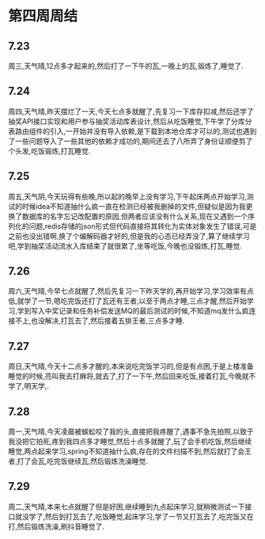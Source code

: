 # 第四周周结

## 7.23
  周三,天气晴,12点多才起来的,然后打了一下午的瓦,一晚上的瓦,锻炼了,睡觉了.
## 7.24
  周四,天气晴,昨天摆烂了一天,今天七点多就醒了,先复习一下库存扣减,然后还学了抽奖API接口实现和用户参与抽奖活动库表设计,然后从吃饭睡觉,下午学了分库分表路由组件的引入,一开始并没有导入依赖,是下载到本地仓库才可以的,测试也遇到了一些问题导入了一些其他的依赖才成功的,期间还去了八所弄了身份证顺便剪了个头发,吃饭锻炼,打瓦睡觉.
## 7.25
  周五,天气阴,今天玩得有些晚,所以起的晚早上没有学习,下午起床两点开始学习,测试的时候idea不知道抽什么疯一直在检测已经被我删掉的文件,但疑似是因为我更换了数据库的名字忘记改配置的原因,但两者应该没有什么关系,现在又遇到一个序列化的问题,redis存储的json形式但代码直接将其转化为实体对象发生了错误,可是之前也没出错啊,换了个编解码器才好的,但是我的心态已经弄没了,算了继续学习吧,学到抽奖活动流水入库结束了就很累了,坐等吃饭,今晚也没锻炼,打瓦,睡觉.
## 7.26
  周六,天气晴,今早七点就醒了,然后先复习一下昨天学的,再开始学习,学习效率有点低,就学了一节,嗯吃完饭还打了瓦还有王者,以至于两点才睡,三点才醒,然后开始学习,学到写入中奖记录和任务补偿发送MQ的最后测试的时候,不知道mq发什么疯连接不上,也没解决,打瓦去了,然后接着五排王者,三点多才睡.
## 7.27
  周日,天气晴,今天十二点多才醒的,本来说吃完饭学习的,但是有点困,于是上楼准备睡觉的时候,亮叫我去打麻将,就去了,打了一下午,然后回来吃饭,接着打瓦,今晚就不学了,明天学,.
## 7.28 
  周一,天气晴,今天凌晨被蜈蚣咬了我的头,直接把我疼醒了,遇事不急先拍照,以致于我没把它拍死,疼到我四点多才睡觉,然后十点多就醒了,玩了会手机吃饭,然后继续睡觉,两点起来学习,spring不知道抽什么疯,存在的文件扫描不到,然后就打了会王者,打了会瓦,吃完饭继续瓦,然后锻炼洗澡睡觉.
## 7.29
  周二,天气晴,本来七点就醒了但是好困,继续睡到九点起床学习,就稍微测试一下接口就没学了,然后到打瓦去了,吃饭睡觉,起床学习,学了一节又打瓦去了,吃完饭又在打,然后锻炼洗澡,刷抖音睡觉了.